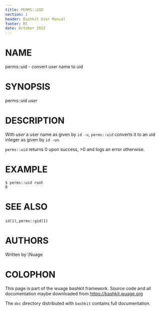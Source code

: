 ```yaml
---
title: PERMS::UID
section: 1
header: Bashkit User Manual
footer: RC
date: October 2022
---
```


# NAME

perms::uid - convert user name to uid

# SYNOPSIS

perms::uid *user*

# DESCRIPTION

With *user* a user name as given by `id -u`, `perms::uid` converts
it to an uid integer as given by `id -un`.

`perms::uid` returns 0 upon success, >0 and logs an error otherwise.

# EXAMPLE

    $ perms::uid root
    0

# SEE ALSO

`id(1)`, `perms::gid(1)`

# AUTHORS
Written by \\Nuage

# COLOPHON
This page is part of the wuage bashkit framework. Source code and all
documentation maybe downloaded from <https://bashkit.wuage.org>

The `doc` directory distributed with `bashkit` contains full documentation.
